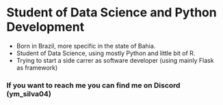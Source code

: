 # Student of Data Science and Python Development

- Born in Brazil, more specific in the state of Bahia.
- Student of Data Science, using mostly Python and little bit of R.
- Trying to start a side carrer as software developer (using mainly Flask as framework)

### If you want to reach me you can find me on Discord (ym_silva04)

<!---
ymtec90/ymtec90 is a ✨ special ✨ repository because its `README.md` (this file) appears on your GitHub profile.
You can click the Preview link to take a look at your changes.
--->
